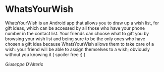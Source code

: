 # WhatsYourWish

WhatsYourWish is an Android app that allows you to draw up a wish list, for gift ideas, which can be accessed by all those who have your phone number in the contact list.
Your friends can choose what to gift you by browsing your wish list and being sure to be the only ones who have chosen a gift idea because WhatsYourWish allows them to take care of a wish: your friend will be able to assign themselves to a wish; obviously without you knowing it ( spoiler free :) )

<i>Giuseppe D'Alterio</i>
